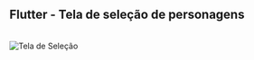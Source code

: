 ## Flutter - Tela de seleção de personagens
  
<div style="display: inline_block"><br>
  <img  alt="Tela de Seleção" src="https://user-images.githubusercontent.com/55851020/183290651-735c6dbd-7f1c-4a3d-9bc1-cee29b45bcb2.gif">
</div>
